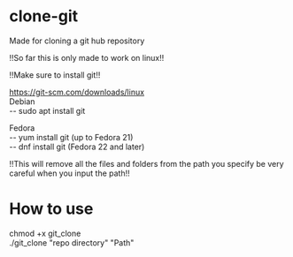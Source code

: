 # clone-git

Made for cloning a git hub repository

!!So far this is only made to work on linux!!

!!Make sure to install git!!

https://git-scm.com/downloads/linux
<br>
Debian
<br>
-- sudo apt install git

Fedora
<br>
-- yum install git (up to Fedora 21) 
<br>
-- dnf install git (Fedora 22 and later)

!!This will remove all the files and folders from the path you specify be very careful when you input the path!!

# How to use
chmod +x git_clone <br>
./git_clone "repo directory" "Path"

